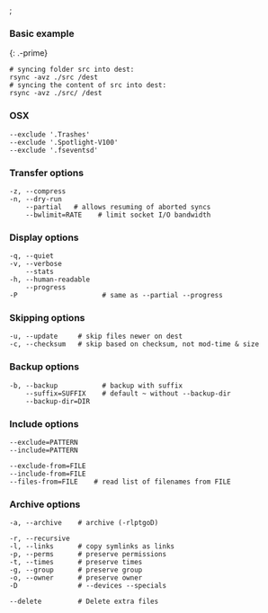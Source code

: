 ;

### Basic example

{: .-prime}

    # syncing folder src into dest:
    rsync -avz ./src /dest
    # syncing the content of src into dest:
    rsync -avz ./src/ /dest

### OSX

    --exclude '.Trashes'
    --exclude '.Spotlight-V100'
    --exclude '.fseventsd'

### Transfer options

    -z, --compress
    -n, --dry-run
        --partial   # allows resuming of aborted syncs
        --bwlimit=RATE    # limit socket I/O bandwidth

### Display options

    -q, --quiet
    -v, --verbose
        --stats
    -h, --human-readable
        --progress
    -P                     # same as --partial --progress

### Skipping options

    -u, --update     # skip files newer on dest
    -c, --checksum   # skip based on checksum, not mod-time & size

### Backup options

    -b, --backup           # backup with suffix
        --suffix=SUFFIX    # default ~ without --backup-dir
        --backup-dir=DIR

### Include options

    --exclude=PATTERN
    --include=PATTERN

    --exclude-from=FILE
    --include-from=FILE
    --files-from=FILE    # read list of filenames from FILE

### Archive options

    -a, --archive    # archive (-rlptgoD)

    -r, --recursive
    -l, --links      # copy symlinks as links
    -p, --perms      # preserve permissions
    -t, --times      # preserve times
    -g, --group      # preserve group
    -o, --owner      # preserve owner
    -D               # --devices --specials

    --delete         # Delete extra files
